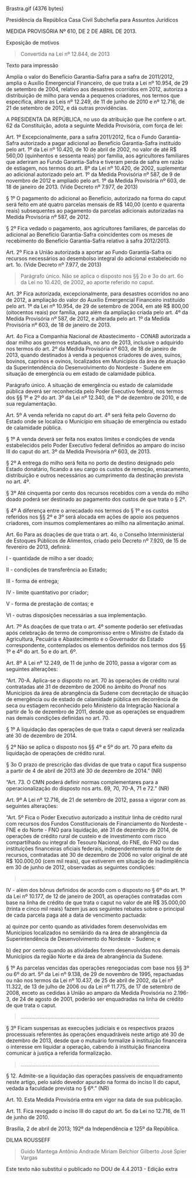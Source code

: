 Brastra.gif (4376 bytes)

Presidência da República
Casa Civil
Subchefia para Assuntos Jurídicos


MEDIDA PROVISÓRIA Nº 610, DE 2 DE ABRIL DE 2013.

Exposição de motivos
> Convertida na Lei  nº 12.844, de 2013

Texto para impressão

Amplia o valor do Benefício Garantia-Safra para a safra de 2011/2012, amplia o Auxílio Emergencial Financeiro, de que trata a Lei nº 10.954, de 29 de setembro de 2004, relativo aos desastres ocorridos em 2012, autoriza a distribuição de milho para venda a pequenos criadores, nos termos que especifica, altera as Leis nº 12.249, de 11 de junho de 2010 e nº 12.716, de 21 de setembro de 2012, e dá outras providências.


A PRESIDENTA DA REPÚBLICA, no uso da atribuição que lhe confere o art. 62 da Constituição, adota a seguinte Medida Provisória, com força de lei:

Art. 1º  Excepcionalmente, para a safra 2011/2012, fica o Fundo Garantia-Safra autorizado a pagar adicional ao Benefício Garantia-Safra instituído pelo  art. 1º da Lei nº 10.420, de 10 de abril de 2002, no valor de até R$ 560,00 (quinhentos e sessenta reais) por família, aos agricultores familiares que aderiram ao Fundo Garantia-Safra e tiveram perda de safra em razão de estiagem, nos termos do art. 8º da Lei nº 10.420, de 2002, suplementar ao adicional autorizado pelo  art. 1º da Medida Provisória nº 587, de 9 de novembro de 2012 e ampliado pelo  art. 1º da Medida Provisória nº 603, de 18 de janeiro de 2013. (Vide Decreto nº 7.977, de 2013)

§ 1º    O pagamento do adicional ao Benefício, autorizado na forma do caput será feito em até quatro parcelas mensais de R$ 140,00 (cento e quarenta reais) subsequentes ao pagamento da parcelas adicionais autorizadas na Medida Provisória nº 587, de 2012.

§ 2º  Fica vedado o pagamento, aos agricultores familiares, de parcelas do adicional ao Benefício Garantia-Safra coincidentes com os meses de recebimento do Benefício Garantia-Safra relativo à safra 2012/2013.

Art. 2º  Fica a União autorizada a aportar ao Fundo Garantia-Safra os recursos necessários ao desembolso integral do adicional estabelecido no art. 1o.   (Vide Decreto nº 7.977, de 2013)

> Parágrafo único.  Não se aplica o disposto nos §§ 2o e 3o do art. 6o da Lei no 10.420, de 2002, ao aporte referido no caput.

Art. 3º   Fica autorizada, excepcionalmente, para desastres ocorridos no ano de 2012, a ampliação do valor do Auxílio Emergencial Financeiro instituído pelo  art. 1º da Lei nº 10.954, de 29 de setembro de 2004, em até R$ 800,00 (oitocentos reais) por família, para além da ampliação criada pelo art. 4º da Medida Provisória nº 587, de 2012, e alterada pelo art. 1º da Medida Provisória nº 603, de 18 de janeiro de 2013.

Art. 4o  Fica a Companhia Nacional de Abastecimento - CONAB autorizada a doar milho aos governos estaduais, no ano de 2013, inclusive o adquirido nos termos do art. 2º da Medida Provisória nº 603, de 18 de janeiro de 2013, quando destinados à venda a pequenos criadores de aves, suínos, bovinos, caprinos e ovinos, localizados em Municípios da área de atuação da Superintendência do Desenvolvimento do Nordeste - Sudene em situação de emergência ou em estado de calamidade pública.

Parágrafo único.  A situação de emergência ou estado de calamidade pública deverá ser reconhecida pelo Poder Executivo federal, nos termos dos  §§ 1º e 2º do art. 3º da Lei nº 12.340, de 1º de dezembro de 2010, e de sua regulamentação.

Art. 5º  A venda referida no caput do art. 4º será feita pelo Governo do Estado onde se localiza o Município em situação de emergência ou estado de calamidade pública.

§ 1º  A venda deverá ser feita nos exatos limites e condições de venda estabelecidos pelo Poder Executivo federal definidos ao amparo do inciso III do caput do art. 3º da Medida Provisória nº 603, de 2013.

§ 2º  A entrega do milho será feita no porto de destino designado pelo Estado donatário, ficando a seu cargo os custos de remoção, ensacamento, distribuição e outros necessários ao cumprimento da destinação prevista no art. 4º.

§ 3º  Até cinquenta por cento dos recursos recebidos com a venda do milho doado poderá ser destinado ao pagamento dos custos de que trata o § 2º.

§ 4º  A diferença entre o arrecadado nos termos do § 1º e os custos referidos nos §§ 2º e 3º será alocada em ações de apoio aos pequenos criadores, com insumos complementares ao milho na alimentação animal.

Art. 6o  Para as doações de que trata o art. 4o, o Conselho Interministerial de Estoques Públicos de Alimentos, criado pelo  Decreto nº 7.920, de 15 de fevereiro de 2013, definirá:

I - quantidade de milho a ser doado;

II - condições de transferência ao Estado;

III - forma de entrega;

IV - limite quantitativo por criador;

V - forma de prestação de contas; e

VI - outras disposições necessárias a sua implementação.

Art. 7º  As doações de que trata o art. 4º somente poderão ser efetivadas após celebração de termo de compromisso entre o Ministro de Estado da Agricultura, Pecuária e Abastecimento e o Governador do Estado correspondente, contemplados os elementos definidos nos termos dos §§ 1º e 4º do art. 5o e do art. 6º.

Art. 8º   A Lei nº 12.249, de 11 de junho de 2010, passa a vigorar com as seguintes alterações:



“Art. 70-A.  Aplica-se o disposto no art. 70 às operações de crédito rural contratadas até 31 de dezembro de 2006 no âmbito do Pronaf nos Municípios da área de abrangência da Sudene com decretação de situação de emergência ou de estado de calamidade pública em decorrência de seca ou estiagem reconhecido pelo Ministério da Integração Nacional a partir de 1o de dezembro de 2011, desde que as operações se enquadrem nas demais condições definidas no art. 70.

§ 1º A  liquidação das operações de que trata o caput deverá ser realizada até 30 de dezembro de 2014.

§ 2º  Não se aplica o disposto nos §§ 4º e 5º do art. 70 para efeito da liquidação de operações de crédito rural.

§ 3o  O prazo de prescrição das dívidas de que trata o caput fica suspenso a partir de 4 de abril de 2013 até 30 de dezembro de 2014.” (NR)

“Art. 73. O CMN poderá definir normas complementares para a operacionalização do disposto nos arts. 69, 70, 70-A, 71 e 72.” (NR)

Art. 9º  A Lei nº 12.716, de 21 de setembro de 2012, passa a vigorar com as seguintes alterações:



“Art. 5º  Fica o Poder Executivo autorizado a instituir linha de crédito rural com recursos dos Fundos Constitucionais de Financiamento do Nordeste - FNE e do Norte - FNO para liquidação, até 31 de dezembro de 2014, de operações de crédito rural de custeio e de investimento com risco compartilhado ou integral do Tesouro Nacional, do FNE, do FNO ou das instituições financeiras oficiais federais, independentemente da fonte de recursos, contratadas até 30 de dezembro de 2006 no valor original de até R$ 100.000,00 (cem mil reais), que estiverem em situação de inadimplência em 30 de junho de 2012, observadas as seguintes condições:

> ..............................................................................................

IV - além dos bônus definidos de acordo com o disposto no § 6º do art. 1º da Lei nº 10.177, de 12 de janeiro de 2001, as operações contratadas com base na linha de crédito de que trata o caput no valor de até R$ 35.000,00 (trinta e cinco mil reais) fazem jus aos seguintes rebates sobre o principal de cada parcela paga até a data de vencimento pactuada:

a) quinze por cento quando as atividades forem desenvolvidas em Municípios localizados no semiárido da na área de abrangência da Superintendência de Desenvolvimento do Nordeste - Sudene; e

b) dez por cento quando as atividades forem desenvolvidas nos demais Municípios da região Norte e da área de abrangência da Sudene.

§ 1º As parcelas vencidas das operações renegociadas com base nos  §§ 3º ou  6º do art. 5º da Lei nº 9.138, de 29 de novembro de 1995, repactuadas ou não nos termos da Lei nº 10.437, de 25 de abril de 2002, da Lei nº 11.322, de 13 de julho de 2006 ou da Lei nº 11.775, de 17 de setembro de 2008, exceto as cedidas à União ao amparo da Medida Provisória no 2.196-3, de 24 de agosto de 2001, poderão ser enquadradas na linha de crédito de que trata o caput.

> ..............................................................................................

§ 3º Ficam suspensas as execuções judiciais e os respectivos prazos processuais referentes às operações enquadráveis neste artigo até 30 de dezembro de 2013, desde que o mutuário formalize à instituição financeira o interesse em liquidar a operação, cabendo à instituição financeira comunicar à justiça a referida formalização.

> ..............................................................................................

§ 12.  Admite-se a liquidação das operações passíveis de enquadramento neste artigo, pelo saldo devedor apurado na forma do inciso II do caput, vedada a faculdade prevista no § 6º.” (NR)

Art. 10.  Esta Medida Provisória entra em vigor na data de sua publicação.

Art. 11.  Fica revogado o inciso III do caput do art. 5o da Lei no 12.716, de 11 de junho de 2010.

Brasília, 2 de abril de 2013; 192º da Independência e 125º da República.

DILMA ROUSSEFF
> Guido Mantega
> Antônio Andrade
> Miriam Belchior
> Gilberto José Spier Vargas

Este texto não substitui o publicado no DOU de 4.4.2013 - Edição extra















